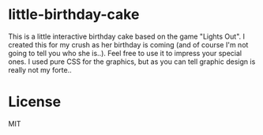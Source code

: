 # little-birthday-cake
This is a little interactive birthday cake based on the game "Lights Out". I created this for my crush as her birthday is coming (and of course I'm not going to tell you who she is..). Feel free to use it to impress your special ones. I used pure CSS for the graphics, but as you can tell graphic design is really not my forte.. 

# License
MIT

